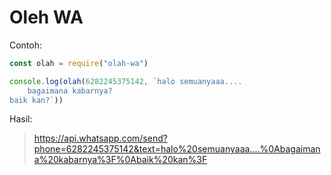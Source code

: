 # Oleh WA

Contoh:

```javascript
const olah = require("olah-wa")

console.log(olah(6282245375142, `halo semuanyaaa....
	bagaimana kabarnya?
baik kan?`))
```

Hasil:

> https://api.whatsapp.com/send?phone=6282245375142&text=halo%20semuanyaaa....%0Abagaimana%20kabarnya%3F%0Abaik%20kan%3F
